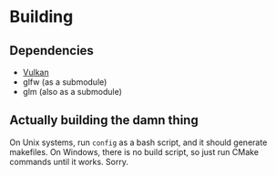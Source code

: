 # Building

## Dependencies

- [Vulkan](https://vulkan.org)
- glfw (as a submodule)
- glm (also as a submodule)

## Actually building the damn thing

On Unix systems, run `config` as a bash script, and it should generate makefiles. On Windows, there is no build script, so just run CMake commands until it works. Sorry.